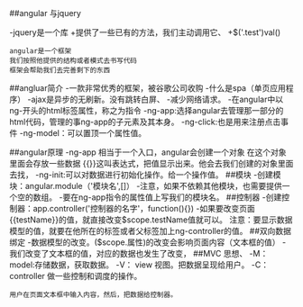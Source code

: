##angular 与jquery

-jquery是一个库
    +提供了一些已有的方法，我们主动调用它、
    +$('.test')val()

    angular是一个框架
    我们按照他提供的结构或者模式去书写代码
    框架会帮助我们去完善剩下的东西
##angluar简介
    -一款非常优秀的框架，被谷歌公司收购
    -什么是spa（单页应用程序）
    -ajax是异步的无刷新。没有跳转白屏、
    -减少网络请求。
    -在angular中以ng-开头的html标签属性，称之为指令
    -ng-app:选择angular去管理那一部分的html代码，管理的事ng-app的子元素及其本身。
    -ng-click:也是用来注册点击事件
    -ng-model：可以置顶一个属性值。

##angular原理
    -ng-app 相当于一个入口，angular会创建一个对象
    在这个对象里面会存放一些数据
    {{}}这叫表达式，把值显示出来。他会去我们创建的对象里面去找，
    -ng-init:可以对数据进行初始化操作。给一个操作值。
##模块
    -创建模块：angular.module（'模块名',[]）
    -注意，如果不依赖其他模块，也需要提供一个空的数组。
    -要在ng-app指令的属性值上写我们的模块名。
##控制器
    -创建控制器：app.controller('控制器的名字'，function(){})
    -如果要改变页面{{testName}}的值，就直接改变$scope.testName值就可以。
    注意：要显示数据模型的值，就要在他所在的标签或者父标签加上ng-controller的值。
##双向数据绑定
    -数据模型的改变。($scope.属性)的改变会影响页面内容（文本框的值）
    -我们改变了文本框的值，对应的数据也发生了改变，
##MVC   思想、
    -M：  model:存储数据，获取数据。
    -V：  view 视图。把数据呈现给用户。
    -C：  controller  做一些控制和调度的操作。

    用户在页面文本框中输入内容，然后，把数据给控制器。
